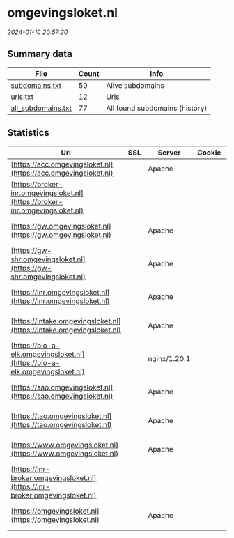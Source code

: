 # omgevingsloket.nl
*2024-01-10 20:57:20*
## Summary data


| File       | Count | Info |
|------------|-------|------|
|[subdomains.txt](/data/omgevingsloket.nl/subdomains.txt)|50|Alive subdomains|
|[urls.txt](/data/omgevingsloket.nl/urls.txt)|12|Urls|
|[all_subdomains.txt](/data/omgevingsloket.nl/all_subdomains.txt)|77|All found subdomains (history)|


## Statistics


| Url | SSL | Server | Cookie | HSTS | CSP | XFO | XXP | RP | Tech |Title |
|------------|-------|------|------|------|------|------|------|------|------|------|
|[https://acc.omgevingsloket.nl](https://acc.omgevingsloket.nl)| |Apache| | | | | | :white_check_mark: |Apache HTTP Server|Access to the re...|
|[https://broker-inr.omgevingsloket.nl](https://broker-inr.omgevingsloket.nl)| || | | | | | :white_check_mark: ||Error|
|[https://gw.omgevingsloket.nl](https://gw.omgevingsloket.nl)| |Apache| |:white_check_mark: |:warning: | :white_check_mark: | | :white_check_mark: |Apache HTTP Server HSTS|User Portal|
|[https://gw-shr.omgevingsloket.nl](https://gw-shr.omgevingsloket.nl)| |Apache| |:white_check_mark: |:warning: | :white_check_mark: | | :white_check_mark: |Apache HTTP Server HSTS|User Portal|
|[https://inr.omgevingsloket.nl](https://inr.omgevingsloket.nl)| |Apache| |:white_check_mark: | :white_check_mark:| :white_check_mark: | | :white_check_mark: |Apache HTTP Server HSTS|Omgevingsloket o...|
|[https://intake.omgevingsloket.nl](https://intake.omgevingsloket.nl)| |Apache| |:white_check_mark: |:warning: | :white_check_mark: | :white_check_mark: | :white_check_mark: |Apache HTTP Server HSTS|Omgevingsloket o...|
|[https://olo-a-elk.omgevingsloket.nl](https://olo-a-elk.omgevingsloket.nl)| |nginx/1.20.1| | |:warning: | | | :white_check_mark: |Nginx:1.20.1||
|[https://sao.omgevingsloket.nl](https://sao.omgevingsloket.nl)| |Apache| |:white_check_mark: | | :white_check_mark: | :white_check_mark: | :white_check_mark: |Apache HTTP Server HSTS|Omgevingsloket o...|
|[https://tao.omgevingsloket.nl](https://tao.omgevingsloket.nl)| |Apache| |:white_check_mark: | :white_check_mark:| :white_check_mark: | | :white_check_mark: |Apache HTTP Server HSTS|Omgevingsloket o...|
|[https://www.omgevingsloket.nl](https://www.omgevingsloket.nl)| |Apache| |:white_check_mark: | :white_check_mark:| :white_check_mark: | | :white_check_mark: |Apache HTTP Server HSTS|Omgevingsloket o...|
|[https://inr-broker.omgevingsloket.nl](https://inr-broker.omgevingsloket.nl)| || | | | | | :white_check_mark: ||Error|
|[https://omgevingsloket.nl](https://omgevingsloket.nl)| |Apache| |:white_check_mark: | :white_check_mark:| :white_check_mark: | | :white_check_mark: |Apache HTTP Server HSTS|Omgevingsloket o...|